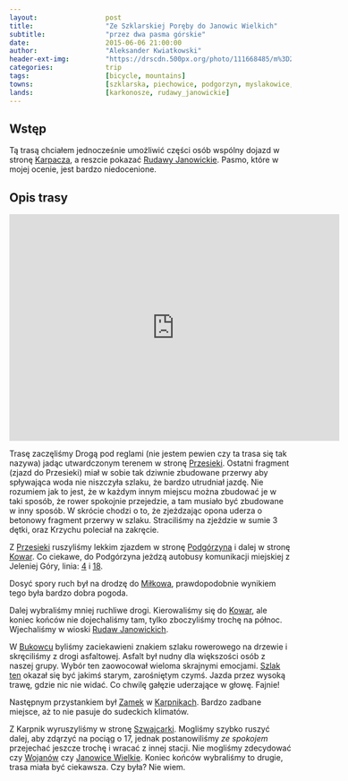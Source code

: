 ```yaml
---
layout:                 post
title:                  "Ze Szklarskiej Poręby do Janowic Wielkich"
subtitle:               "przez dwa pasma górskie"
date:                   2015-06-06 21:00:00
author:                 "Aleksander Kwiatkowski"
header-ext-img:         "https://drscdn.500px.org/photo/111668485/m%3D2048/d57dbab305b521dde1e7de22da8e1c0d"
categories:             trip
tags:                   [bicycle, mountains]
towns:                  [szklarska, piechowice, podgorzyn, myslakowice, janowice_wielkie]
lands:                  [karkonosze, rudawy_janowickie]
---
```


[route]:                        https://www.strava.com/activities/320388250

[wiki-karpacz]:                 http://pl.wikipedia.org/wiki/Karpacz
[wiki-rudawy-janowickie]:       http://pl.wikipedia.org/wiki/Rudawy_Janowickie
[wiki-przesieka]:               http://pl.wikipedia.org/wiki/Przesieka_(wojew%C3%B3dztwo_dolno%C5%9Bl%C4%85skie)
[wiki-podgorzyn]:               http://pl.wikipedia.org/wiki/Podg%C3%B3rzyn_(wojew%C3%B3dztwo_dolno%C5%9Bl%C4%85skie)
[wiki-kowary]:                  http://pl.wikipedia.org/wiki/Kowary
[wiki-bukowiec]:                http://pl.wikipedia.org/wiki/Bukowiec_(powiat_jeleniog%C3%B3rski)
[wiki-karpniki-zamek]:          http://pl.wikipedia.org/wiki/Zamek_w_Karpnikach
[wiki-karpniki]:                http://pl.wikipedia.org/wiki/Karpniki
[wiki-wojanow]:                 http://pl.wikipedia.org/wiki/Wojan%C3%B3w
[wiki-janowice-wielkie]:        http://pl.wikipedia.org/wiki/Janowice_Wielkie
[wiki-milkow]:                  https://pl.wikipedia.org/wiki/Mi%C5%82k%C3%B3w_(wojew%C3%B3dztwo_dolno%C5%9Bl%C4%85skie)

[jelenia-linia-4]:              http://www.mzk.jgora.pl/pl/linia/4
[jelenia-linia-18]:             http://www.mzk.jgora.pl/pl/linia/18

[bukowiec-grass-trail]:         https://www.strava.com/segments/9703808
[szwajcarka]:                   http://schronisko-szwajcarka.pl/

Wstęp
-----

Tą trasą chciałem jednocześnie umożliwić części osób wspólny dojazd w stronę [Karpacza][wiki-karpacz], a reszcie
pokazać [Rudawy Janowickie][wiki-rudawy-janowickie]. Pasmo, które w mojej ocenie, jest bardzo niedocenione.

Opis trasy
----------

<iframe height='405' width='590' frameborder='0' allowtransparency='true' scrolling='no' src='https://www.strava.com/activities/320388250/embed/85131bbd48bf725d42dadea7445ed94ac9400f84'></iframe>

Trasę zaczęliśmy Drogą pod reglami (nie jestem pewien czy ta trasa się tak nazywa) jadąc utwardczonym terenem
w stronę [Przesieki][wiki-przesieka]. Ostatni fragment (zjazd do Przesieki) miał w sobie tak dziwnie zbudowane
przerwy aby spływająca woda nie niszczyła szlaku, że bardzo utrudniał jazdę. Nie rozumiem jak to jest, że
w każdym innym miejscu można zbudować je w taki sposób, że rower spokojnie przejedzie, a tam musiało być
zbudowane w inny sposób. W skrócie chodzi o to, że zjeżdzając opona uderza o betonowy fragment przerwy w szlaku.
Straciliśmy na zjeździe w sumie 3 dętki, oraz Krzychu poleciał na zakręcie.

Z [Przesieki][wiki-przesieka] ruszyliśmy lekkim zjazdem w stronę [Podgórzyna][wiki-podgorzyn] i dalej w
stronę [Kowar][wiki-kowary]. Co ciekawe, do Podgórzyna jeżdzą autobusy komunikacji miejskiej z 
Jeleniej Góry, linia: [4][jelenia-linia-4] i [18][jelenia-linia-18].

Dosyć spory ruch był na drodzę do [Miłkowa][wiki-milkow], prawdopodobnie wynikiem tego była bardzo dobra
pogoda.

Dalej wybraliśmy mniej ruchliwe drogi. Kierowaliśmy się do [Kowar][wiki-kowary], ale koniec końców
nie dojechaliśmy tam, tylko zboczyliśmy trochę na północ. Wjechaliśmy w wioski [Rudaw Janowickich][wiki-rudawy-janowickie].

W [Bukowcu][wiki-bukowiec] byliśmy zaciekawieni znakiem szlaku rowerowego na drzewie i skręciliśmy z drogi
asfaltowej. Asfalt był nudny dla większości osób z naszej grupy. Wybór ten zaowocował wieloma
skrajnymi emocjami. [Szlak ten][bukowiec-grass-trail] okazał się być jakimś starym, zarośniętym czymś. 
Jazda przez wysoką trawę, gdzie nic nie widać. Co chwilę gałęzie uderzające w głowę. Fajnie!

Następnym przystankiem był [Zamek][wiki-karpniki-zamek] w [Karpnikach][wiki-karpniki]. Bardzo zadbane miejsce,
aż to nie pasuje do sudeckich klimatów.

Z Karpnik wyruszyliśmy w stronę [Szwajcarki][szwajcarka]. Mogliśmy szybko ruszyć dalej, aby zdąrzyć na pociąg o 17,
jednak postanowiliśmy *ze spokojem* przejechać jeszcze trochę i wracać z innej stacji. Nie mogliśmy
zdecydować czy [Wojanów][wiki-wojanow] czy [Janowice Wielkie][wiki-janowice-wielkie].
Koniec końców wybraliśmy to drugie, trasa miała być ciekawsza. Czy była? Nie wiem.

